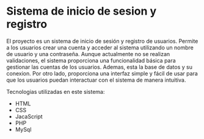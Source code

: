 # Sistema de inicio de sesion y registro

El proyecto es un sistema de inicio de sesión y registro de usuarios. Permite a los usuarios crear una cuenta y acceder al sistema utilizando un nombre de usuario y una contraseña. Aunque actualmente no se realizan validaciones, el sistema proporciona una funcionalidad básica para gestionar las cuentas de los usuarios. Ademas, esta la base de datos y su conexion. Por otro lado, proporciona una interfaz simple y fácil de usar para que los usuarios puedan interactuar con el sistema de manera intuitiva.

Tecnologias utilizadas en este sistema:
- HTML
- CSS
- JacaScript
- PHP
- MySql
